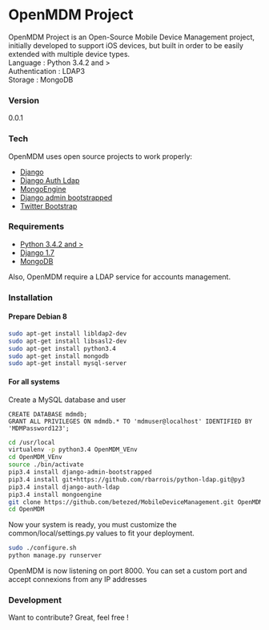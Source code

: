 # OpenMDM Project

OpenMDM Project is an Open-Source Mobile Device Management project, initially developed to support iOS devices, but built in order to be easily extended with multiple device types.  
Language : Python 3.4.2 and >  
Authentication : LDAP3  
Storage : MongoDB  

### Version

0.0.1

### Tech

OpenMDM uses open source projects to work properly:

* [Django](https://www.djangoproject.com/)  
* [Django Auth Ldap](https://pypi.python.org/pypi/django-auth-ldap/1.2.5)
* [MongoEngine](https://pypi.python.org/pypi/mongoengine/0.8.7)
* [Django admin bootstrapped](https://pypi.python.org/pypi/django-admin-bootstrapped/)
* [Twitter Bootstrap](http://twitter.github.com/bootstrap/)  

### Requirements

* [Python 3.4.2 and >](https://www.python.org/downloads/release/python-343/)
* [Django 1.7](https://docs.djangoproject.com/fr/1.7/topics/install/)
* [MongoDB](https://www.mongodb.org/)  

Also, OpenMDM require a LDAP service for accounts management.

### Installation

#### Prepare Debian 8
```sh
sudo apt-get install libldap2-dev
sudo apt-get install libsasl2-dev
sudo apt-get install python3.4
sudo apt-get install mongodb
sudo apt-get install mysql-server
```

#### For all systems

Create a MySQL database and user
```mysql
CREATE DATABASE mdmdb;
GRANT ALL PRIVILEGES ON mdmdb.* TO 'mdmuser@localhost' IDENTIFIED BY 'MDMPassword123';
```

```sh
cd /usr/local
virtualenv -p python3.4 OpenMDM_VEnv
cd OpenMDM_VEnv
source ./bin/activate
pip3.4 install django-admin-bootstrapped
pip3.4 install git+https://github.com/rbarrois/python-ldap.git@py3
pip3.4 install django-auth-ldap
pip3.4 install mongoengine
git clone https://github.com/betezed/MobileDeviceManagement.git OpenMDM
cd OpenMDM
```
Now your system is ready, you must customize the common/local/settings.py values to fit your deployment.

```sh
sudo ./configure.sh
python manage.py runserver
```
OpenMDM is now listening on port 8000.
You can set a custom port and accept connexions from any IP addresses

### Development

Want to contribute? Great, feel free !
